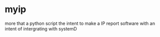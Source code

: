 myip
====

more that a python script the intent to make a IP report software with an intent of intergrating with systemD
